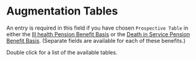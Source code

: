# Augmentation Tables

An entry is required in this field if you have chosen `Prospective
Table` in either the [Ill health Pension Benefit
Basis](actives_basis+illind.md) or the [Death in Service Pension
Benefit Basis](actives_basis+wobas.md). (Separate fields are available
for each of these benefits.)

Double click for a list of the available tables.
